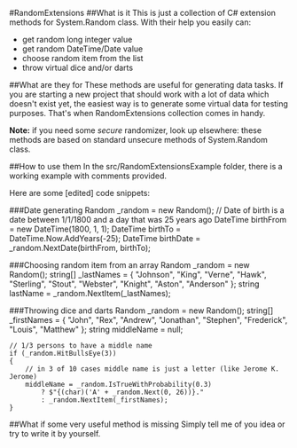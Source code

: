 <!--
  Title: Random Extensions
  Description: A collection of C# extension methods for System.Random class that helps to get random long integers, random dates, random list/array items, and to make random decisions when generating test data.
  Author: igor-krein
  -->
#RandomExtensions
##What is it
This is just a collection of C# extension methods for System.Random class. With their help you easily can:
- get random long integer value
- get random DateTime/Date value
- choose random item from the list
- throw virtual dice and/or darts

##What are they for
These methods are useful for generating data tasks. If you are starting a new project that should work with a lot of data which doesn't exist yet, the easiest way is to generate some virtual data for testing purposes. That's when RandomExtensions collection comes in handy.

**Note:** if you need some *secure* randomizer, look up elsewhere: these methods are based on standard unsecure methods of System.Random class.

##How to use them
In the src/RandomExtensionsExample folder, there is a working example with comments provided.

Here are some [edited] code snippets:

###Date generating
    Random _random = new Random();
    // Date of birth is a date between 1/1/1800 and a day that was 25 years ago
    DateTime birthFrom = new DateTime(1800, 1, 1);
    DateTime birthTo = DateTime.Now.AddYears(-25);
    DateTime birthDate = _random.NextDate(birthFrom, birthTo);

###Choosing random item from an array
    Random _random = new Random();
    string[] _lastNames = { "Johnson", "King", "Verne", "Hawk", "Sterling", "Stout", "Webster", "Knight", "Aston", "Anderson" };
    string lastName = _random.NextItem(_lastNames);

###Throwing dice and darts
    Random _random = new Random();
    string[] _firstNames = { "John", "Rex", "Andrew", "Jonathan", "Stephen", "Frederick", "Louis", "Matthew" };
    string middleName = null;

    // 1/3 persons to have a middle name
    if (_random.HitBullsEye(3))
    {
        // in 3 of 10 cases middle name is just a letter (like Jerome K. Jerome)
        middleName = _random.IsTrueWithProbability(0.3)
            ? $"{(char)('A' + _random.Next(0, 26))}."
            : _random.NextItem(_firstNames);
    }

##What if some very useful method is missing
Simply tell me of you idea or try to write it by yourself.
